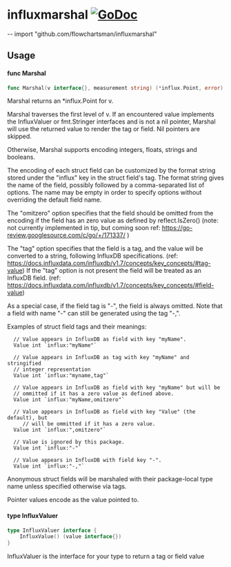 # influxmarshal [![GoDoc](https://godoc.org/github.com/flowchartsman/influxmarshal?status.svg)](https://godoc.org/github.com/flowchartsman/influxmarshal)
--
    import "github.com/flowchartsman/influxmarshal"


## Usage

#### func  Marshal

```go
func Marshal(v interface{}, measurement string) (*influx.Point, error)
```
Marshal returns an *influx.Point for v.

Marshal traverses the first level of v. If an encountered value implements the
InfluxValuer or fmt.Stringer interfaces and is not a nil pointer, Marshal will
use the returned value to render the tag or field. Nil pointers are skipped.

Otherwise, Marshal supports encoding integers, floats, strings and booleans.

The encoding of each struct field can be customized by the format string stored
under the "influx" key in the struct field's tag. The format string gives the
name of the field, possibly followed by a comma-separated list of options. The
name may be empty in order to specify options without overriding the default
field name.

The "omitzero" option specifies that the field should be omitted from the
encoding if the field has an zero value as defined by reflect.IsZero() (note:
not currently implemented in tip, but coming soon ref:
https://go-review.googlesource.com/c/go/+/171337/ )

The "tag" option specifies that the field is a tag, and the value will be
converted to a string, following InfluxDB specifications. (ref:
https://docs.influxdata.com/influxdb/v1.7/concepts/key_concepts/#tag-value) If
the "tag" option is not present the field will be treated as an InfluxDB field.
(ref:
https://docs.influxdata.com/influxdb/v1.7/concepts/key_concepts/#field-value)

As a special case, if the field tag is "-", the field is always omitted. Note
that a field with name "-" can still be generated using the tag "-,".

Examples of struct field tags and their meanings:

      // Value appears in InfluxDB as field with key "myName".
      Value int `influx:"myName"`

      // Value appears in InfluxDB as tag with key "myName" and stringified
      // integer representation
      Value int `influx:"myname,tag"`

      // Value appears in InfluxDB as field with key "myName" but will be
      // ommitted if it has a zero value as defined above.
      Value int `influx:"myName,omitzero"`

      // Value appears in InfluxDB as field with key "Value" (the default), but
    	 // will be ommitted if it has a zero value.
      Value int `influx:",omitzero"`

      // Value is ignored by this package.
      Value int `influx:"-"`

      // Value appears in InfluxDB with field key "-".
      Value int `influx:"-,"`

Anonymous struct fields will be marshaled with their package-local type name
unless specified otherwise via tags.

Pointer values encode as the value pointed to.

#### type InfluxValuer

```go
type InfluxValuer interface {
	InfluxValue() (value interface{})
}
```

InfluxValuer is the interface for your type to return a tag or field value
